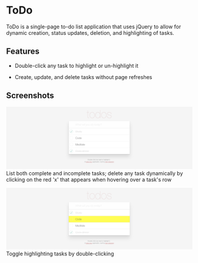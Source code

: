 # ToDo

ToDo is a single-page to-do list application that uses jQuery to allow for dynamic creation, status updates, deletion, and highlighting of tasks.

## Features

* Double-click any task to highlight or un-highlight it

* Create, update, and delete tasks without page refreshes

## Screenshots

![unhighlighted](https://github.com/amyhenning/todo/blob/master/app/assets/images/unhighlighted.png?raw=true)
List both complete and incomplete tasks; delete any task dynamically by clicking on the red 'x' that appears when hovering over a task's row

![highlighted](https://github.com/amyhenning/todo/blob/master/app/assets/images/highlighted.png?raw=true)
Toggle highlighting tasks by double-clicking

